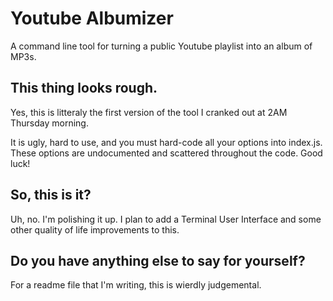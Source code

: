 # Youtube Albumizer

A command line tool for turning a public Youtube playlist into an album of MP3s.

## This thing looks rough.

Yes, this is litteraly the first version of the tool I cranked out at 2AM
Thursday morning. 

It is ugly, hard to use, and you must hard-code all your options into index.js.  
These options are undocumented and scattered throughout the code. Good luck!

## So, this is it?

Uh, no. I'm polishing it up. I plan to add a Terminal User Interface and some
other quality of life improvements to this.

## Do you have anything else to say for yourself?

For a readme file that I'm writing, this is wierdly judgemental.